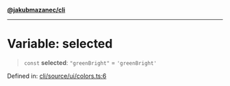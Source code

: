 [**@jakubmazanec/cli**](../../../../README.md)

---

# Variable: selected

> `const` **selected**: `"greenBright"` = `'greenBright'`

Defined in:
[cli/source/ui/colors.ts:6](https://github.com/jakubmazanec/tools/blob/acfa246dbb1035f65efb7fa114167a3cbefca108/packages/cli/source/ui/colors.ts#L6)
